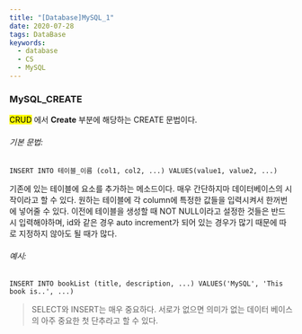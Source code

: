 ```yaml
---
title: "[Database]MySQL_1" 
date: 2020-07-28
tags: DataBase
keywords:
  - database
  - CS	
  - MySQL
---
```



### MySQL_CREATE

<mark>CRUD</mark> 에서 **Create** 부분에 해당하는 CREATE 문법이다. 



###### 기본 문법: 

```my
INSERT INTO 테이블_이름 (col1, col2, ...) VALUES(value1, value2, ...)
```



기존에 있는 테이블에 요소를 추가하는 메소드이다. 매우 간단하지마 데이터베이스의 시작이라고 할 수 있다. 원하는 테이블에 각 column에 특정한 값들을  입력시켜서 한꺼번에 넣어줄 수 있다. 이전에 테이블을 생성할 때 NOT NULL이라고 설정한 것들은 반드시 입력해야하며, id와 같은 경우 auto increment가 되어 있는 경우가 많기 때문에 따로 지정하지 않아도 될 때가 많다. 



###### 예시:

``` my
INSERT INTO bookList (title, description, ...) VALUES('MySQL', 'This book is..', ...)
```





> SELECT와 INSERT는 매우 중요하다. 서로가 없으면 의미가 없는 데이터 베이스의 아주 중요한 첫 단추라고 할 수 있다. 

